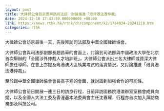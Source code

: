 ```yaml
---
layout: post
title: 大律師公會訪京團拜訪司法部　討論推進「港資港法港仲裁」
date: 2024-12-18 17:43:59.000000000 +08:00
link: https://news.rthk.hk/rthk/ch/component/k2/1784034-20241218.htm
categories: rthk
---
```


大律師公會訪京最後一天，先後拜訪司法部及中華全國律師協會。

大律師公會與司法部副部長趙昌華的會面上，討論到司法部與中國政法大學在北京首次舉辦的「全國涉外仲裁人才培訓班」，大律師公會派出三名大律師或資深大律師擔任導師。在會上亦提及粵港澳大區執業考試的落實情況，又討論推進「港資港法港仲裁」。

至於跟中華全國律師協會會長高子程的會面，就討論到加強合作的可能性。

大律師公會前日開展一連三日的訪京行程，日前拜訪國務院港澳辦室室務會成員向斌，以及全國人大法工委及香港基本法委員會主任沈春耀，行程亦首次加入拜訪商務部及科技公司。
